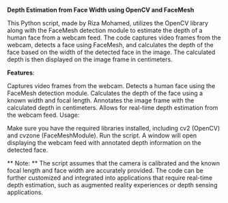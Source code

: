 **Depth Estimation from Face Width using OpenCV and FaceMesh**

This Python script, made by Riza Mohamed, utilizes the OpenCV library along with the FaceMesh detection module to estimate the depth of a human face from a webcam feed. 
The code captures video frames from the webcam, detects a face using FaceMesh, and calculates the depth of the face based on the width of the detected face in the image.
The calculated depth is then displayed on the image frame in centimeters.

**Features**:

Captures video frames from the webcam.
Detects a human face using the FaceMesh detection module.
Calculates the depth of the face using a known width and focal length.
Annotates the image frame with the calculated depth in centimeters.
Allows for real-time depth estimation from the webcam feed.
Usage:

Make sure you have the required libraries installed, including cv2 (OpenCV) and cvzone (FaceMeshModule).
Run the script.
A window will open displaying the webcam feed with annotated depth information on the detected face.

**
Note:
**
The script assumes that the camera is calibrated and the known focal length and face width are accurately provided.
The code can be further customized and integrated into applications that require real-time depth estimation, such as augmented reality experiences or depth sensing applications.
